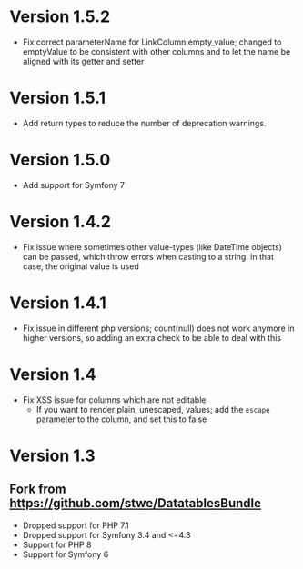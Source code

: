 # Version 1.5.2

* Fix correct parameterName for LinkColumn empty_value; changed to emptyValue to be consistent with other columns and to let the name be aligned with its getter and setter

# Version 1.5.1

* Add return types to reduce the number of deprecation warnings.

# Version 1.5.0

* Add support for Symfony 7

# Version 1.4.2

* Fix issue where sometimes other value-types (like DateTime objects) can be passed, which throw errors when casting to a string. in that case, the original value is used

# Version 1.4.1

* Fix issue in different php versions; count(null) does not work anymore in higher versions, so adding an extra check to be able to deal with this

# Version 1.4

* Fix XSS issue for columns which are not editable
    * If you want to render plain, unescaped, values; add the `escape` parameter to the column, and set this to false

# Version 1.3

## Fork from https://github.com/stwe/DatatablesBundle

* Dropped support for PHP 7.1
* Dropped support for Symfony 3.4 and <=4.3
* Support for PHP 8
* Support for Symfony 6
